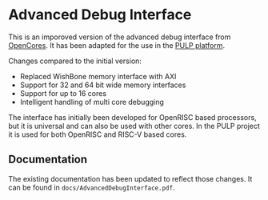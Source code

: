 # Advanced Debug Interface

This is an imporoved version of the advanced debug interface from
[OpenCores](http://opencores.org/project,adv_debug_sys). It has been adapted
for the use in the [PULP platform](http://pulp.ethz.ch/).

Changes compared to the initial version:
- Replaced WishBone memory interface with AXI
- Support for 32 and 64 bit wide memory interfaces
- Support for up to 16 cores
- Intelligent handling of multi core debugging

The interface has initially been developed for OpenRISC based processors, but
it is universal and can also be used with other cores. In the PULP project it
is used for both OpenRISC and RISC-V based cores.

## Documentation

The existing documentation has been updated to reflect those changes. It can be
found in `docs/AdvancedDebugInterface.pdf`.
